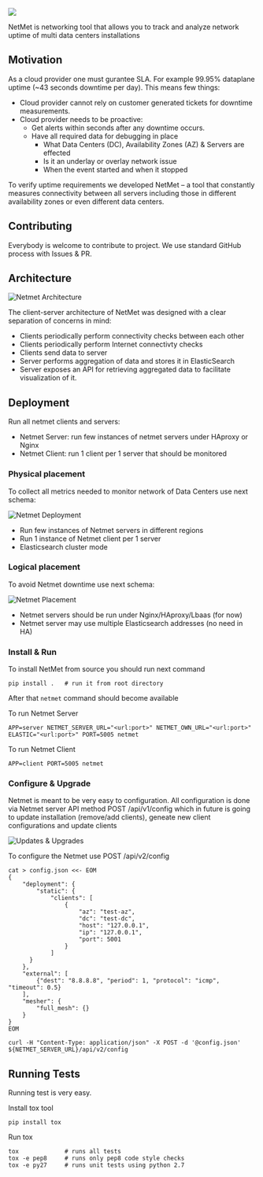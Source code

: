 ![](/media/netmet-logo.png)

NetMet is networking tool that allows you to track and analyze network uptime of multi data centers installations

## Motivation

As a cloud provider one must gurantee SLA. For example 99.95% dataplane uptime
(~43 seconds downtime per day).
This means few things:
- Cloud provider cannot rely on customer generated tickets for downtime measurements.
- Cloud provider needs to be proactive:
  - Get alerts within seconds after any downtime occurs.
  - Have all required data for debugging in place
    - What Data Centers (DC), Availability Zones (AZ) & Servers are effected
    - Is it an underlay or overlay network issue
    - When the event started and when it stopped


To verify uptime requirements we developed NetMet – a tool that constantly
measures connectivity between all servers including those in different
availability zones or even different data centers.

## Contributing

Everybody is welcome to contribute to project.
We use standard GitHub process with Issues & PR.

## Architecture

![Netmet Architecture](media/netmet-architecture.png)

The client-server architecture of NetMet was designed with a clear separation
of concerns in mind:

- Clients periodically perform connectivity checks between each other
- Clients periodically perform Internet connectivty checks
- Clients send data to server
- Server performs aggregation of data and stores it in ElasticSearch
- Server exposes an API for retrieving aggregated data to facilitate visualization of it.

## Deployment

Run all netmet clients and servers:

- Netmet Server: run few instances of netmet servers under HAproxy or Nginx
- Netmet Client: run 1 client per 1 server that should be monitored


### Physical placement

To collect all metrics needed to monitor network of Data Centers use next schema:

![Netmet Deployment](media/netmet-deployment.png)

- Run few instances of Netmet servers in different regions
- Run 1 instance of Netmet client per 1 server
- Elasticsearch cluster mode

### Logical placement

To avoid Netmet downtime use next schema:

![Netmet Placement](media/netmet-deployment-logical.png)

- Netmet servers should be run under Nginx/HAproxy/Lbaas (for now)
- Netmet server may use multiple Elasticsearch addresses (no need in HA)

### Install & Run

To install NetMet from source you should run next command

    pip install .   # run it from root directory

After that ``netmet`` command should become available

To run Netmet Server

    APP=server NETMET_SERVER_URL="<url:port>" NETMET_OWN_URL="<url:port>" ELASTIC="<url:port>" PORT=5005 netmet

To run Netmet Client

    APP=client PORT=5005 netmet

### Configure & Upgrade

Netmet is meant to be very easy to configuration. All configuration is done
via Netmet server API method POST /api/v1/config which in future is going to
update installation (remove/add clients), geneate new client configurations
and update clients


![Updates & Upgrades](media/netmet-deployment-update.png)

To configure the Netmet use POST /api/v2/config

    cat > config.json <<- EOM
    {
        "deployment": {
            "static": {
                "clients": [
                    {
                        "az": "test-az",
                        "dc": "test-dc",
                        "host": "127.0.0.1",
                        "ip": "127.0.0.1",
                        "port": 5001
                    }
                ]
          }
        },
        "external": [
            {"dest": "8.8.8.8", "period": 1, "protocol": "icmp", "timeout": 0.5}
        ],
        "mesher": {
            "full_mesh": {}
        }
    }
    EOM

    curl -H "Content-Type: application/json" -X POST -d '@config.json' ${NETMET_SERVER_URL}/api/v2/config

## Running Tests

Running test is very easy.

Install tox tool

    pip install tox

Run tox

    tox             # runs all tests
    tox -e pep8     # runs only pep8 code style checks
    tox -e py27     # runs unit tests using python 2.7
